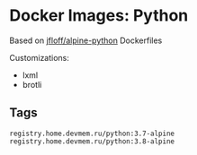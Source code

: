 # Docker Images: Python

Based on [jfloff/alpine-python](https://hub.docker.com/r/jfloff/alpine-python) Dockerfiles

Customizations:

* lxml
* brotli

## Tags

    registry.home.devmem.ru/python:3.7-alpine
    registry.home.devmem.ru/python:3.8-alpine
